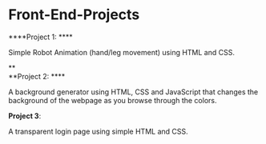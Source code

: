 # Front-End-Projects
****Project 1: ****
  
  Simple Robot Animation (hand/leg movement) using HTML and CSS.
  
**  
**Project 2: ****

  A background generator using HTML, CSS and JavaScript that changes the background of the webpage as you browse through the colors.
  
  
**Project 3**:

  A transparent login page using simple HTML and CSS.
